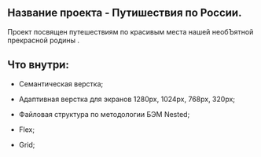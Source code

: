 ## Название проекта - Путишествия по России.

Проект посвящен путешествиям по красивым места нашей необЪятной прекрасной родины .


## Что внутри:

- Семантическая верстка;

- Адаптивная верстка для экранов 1280px, 1024px, 768px, 320px;

- Файловая структура по методологии БЭМ Nested;

- Flex;

- Grid;
